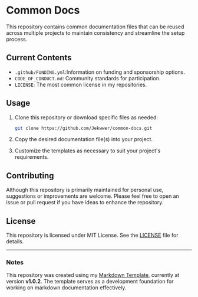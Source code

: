 # Common Docs

This repository contains common documentation files that can be reused across multiple projects
to maintain consistency and streamline the setup process.

## Current Contents

- `.github/FUNDING.yml`:Information on funding and sponsorship options.
- `CODE_OF_CONDUCT.md`: Community standards for participation.
- `LICENSE`: The most common license in my repositories.

## Usage

1. Clone this repository or download specific files as needed:

   ```bash
   git clone https://github.com/Jekwwer/common-docs.git
   ```

2. Copy the desired documentation file(s) into your project.
3. Customize the templates as necessary to suit your project's requirements.

## Contributing

Although this repository is primarily maintained for personal use, suggestions or improvements are welcome.
Please feel free to open an issue or pull request if you have ideas to enhance the repository.

## License

This repository is licensed under MIT License. See the [LICENSE](LICENSE) file for details.

---

### Notes

This repository was created using my [Markdown Template](https://github.com/Jekwwer/markdown-template),
currently at version **v1.0.2**.
The template serves as a development foundation for working on markdown documentation effectively.
